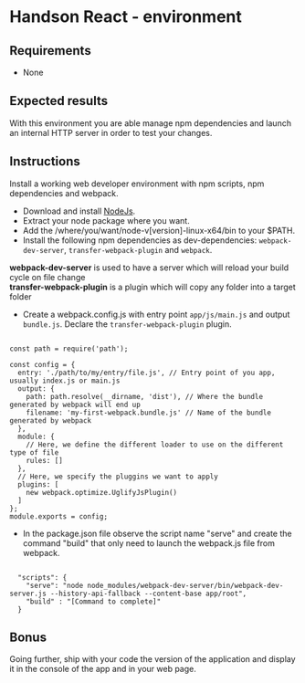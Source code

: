 # Handson React - environment

## Requirements
- None

## Expected results
With this environment you are able manage npm dependencies and launch an internal HTTP server in order to test your changes.

## Instructions
Install a working web developer environment with npm scripts, npm dependencies and webpack.

* Download and install [NodeJs](https://nodejs.org/en/download/current/).
* Extract your node package where you want.
* Add the /where/you/want/node-v[version]-linux-x64/bin to your $PATH.
* Install the following npm dependencies as dev-dependencies: `webpack-dev-server`, `transfer-webpack-plugin` and `webpack`.

**webpack-dev-server** is used to have a server which will reload your build cycle on file change  
**transfer-webpack-plugin** is a plugin which will copy any folder into a target folder

* Create a webpack.config.js with entry point `app/js/main.js` and output `bundle.js`. Declare the `transfer-webpack-plugin` plugin.

<pre><code>
const path = require('path');

const config = {
  entry: './path/to/my/entry/file.js', // Entry point of you app, usually index.js or main.js
  output: {
    path: path.resolve(__dirname, 'dist'), // Where the bundle generated by webpack will end up
    filename: 'my-first-webpack.bundle.js' // Name of the bundle generated by webpack
  },
  module: {
    // Here, we define the different loader to use on the different type of file
    rules: []
  },
  // Here, we specify the pluggins we want to apply
  plugins: [
    new webpack.optimize.UglifyJsPlugin()
  ]
};
module.exports = config;
</code></pre>


* In the package.json file observe the script name "serve" and create the command "build" that only need to launch the webpack.js file from webpack.

<pre><code>
  "scripts": {
    "serve": "node node_modules/webpack-dev-server/bin/webpack-dev-server.js --history-api-fallback --content-base app/root",
    "build" : "[Command to complete]"
  }
</code></pre>

## Bonus
Going further, ship with your code the version of the application and display it in the console of the app and in your web page.
